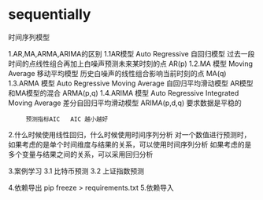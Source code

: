 # sequentially
时间序列模型

1.AR,MA,ARMA,ARIMA的区别
       1.1AR模型 Auto Regressive  自回归模型 过去一段时间的点线性组合再加上白噪声预测未来某时刻的点  AR(p)
       1.2.MA 模型 Moving Average 移动平均模型 历史白噪声的线性组合影响当前时刻的点  MA(q)
        1.3.ARMA 模型 Auto Regressive Moving Average 自回归平均滑动模型  AR模型和MA模型的混合  ARMA(p,q)
         1.4.ARIMA 模型  Auto Regressive Integrated Moving Average 差分自回归平均滑动模型 ARIMA(p,d,q)   要求数据是平稳的

         预测指标AIC   AIC 越小越好
2.什么时候使用线性回归，什么时候使用时间序列分析
          对一个数值进行预测时，如果考虑的是单个时间维度与结果的关系，可以使用时间序列分析
         如果考虑的是多个变量与结果之间的关系，可以采用回归分析

3.案例学习
      3.1 比特币预测
      3.2 上证指数预测

4.依赖导出
     pip freeze >  requirements.txt 
5.依赖导入
     
